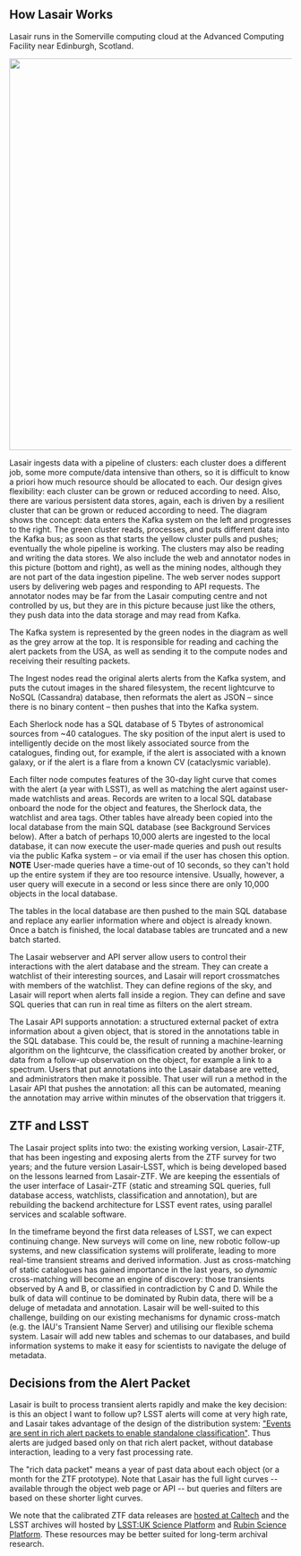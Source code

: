 ## How Lasair Works
Lasair runs in the Somerville computing cloud at the Advanced Computing Facility 
near Edinburgh, Scotland. 

<img src="_images/Architecture.png" width="700px"/>

Lasair ingests data with a pipeline of clusters: each cluster does a different 
job, some more compute/data intensive than others, so it is difficult to know a 
priori how much resource should be allocated to each. Our design gives 
flexibility: each cluster can be grown or reduced according to need. Also, 
there are various persistent data stores, again, each is driven by a resilient 
cluster that can be grown or reduced according to need. The diagram shows the 
concept: data enters the Kafka system on the left and progresses to the right. 
The green cluster reads, processes, and puts different data into the Kafka bus; 
as soon as that starts the yellow cluster pulls and pushes; eventually the 
whole pipeline is working. The clusters may also be reading and writing the 
data stores.
We also include the web and annotator nodes in this picture (bottom and right), 
as well as the mining nodes, although they are not part of the data ingestion 
pipeline. The web server nodes support users by delivering web pages and 
responding to API requests. The annotator nodes may be far from the Lasair 
computing centre and not controlled by us, but they are in this picture because 
just like the others, they push data into the data storage and may read from 
Kafka.

The Kafka system is represented by the green nodes in the diagram as well as the 
grey arrow at the top. It is responsible for reading and caching the alert 
packets from the USA, as well as sending it to the compute nodes and receiving 
their resulting packets.

The Ingest nodes read the original alerts alerts from the Kafka system, and 
puts the cutout images in the shared filesystem, the recent lightcurve to NoSQL 
(Cassandra) database, then reformats the alert as JSON – since there is no 
binary content – then pushes that into the Kafka system. 

Each Sherlock node has a SQL database of 5 Tbytes of astronomical sources from 
~40 catalogues. The sky position of the input alert is used to intelligently 
decide on the most likely associated source from the catalogues, finding out, 
for example, if the alert is associated with a known galaxy, or if the alert is 
a flare from a known CV (cataclysmic variable). 

Each filter node computes features of the 30-day light curve that comes with 
the alert (a year with LSST), as well as matching the alert against user-made 
watchlists and areas. Records are writen to a local SQL database onboard the 
node for the object and features, the Sherlock data, the watchlist and area 
tags. Other tables have already been copied into the local database from the 
main SQL database (see Background Services below). After a batch of perhaps 
10,000 alerts are ingested to the local database, it can now execute the 
user-made queries and push out results via the public Kafka system – or via 
email if the user has chosen this option. **NOTE** User-made queries have a time-out 
of 10 seconds, so they can't hold up the entire system if they are too resource intensive.
Usually, however, a user query will execute in a second or less since there are only 10,000
objects in the local database.

The tables in the local database are 
then pushed to the main SQL database and replace any earlier information where 
and object is already known. Once a batch is finished, the local database 
tables are truncated and a new batch started.

The Lasair webserver and API server allow users to control their interactions 
with the alert database and the stream. They can create a watchlist of their 
interesting sources, and Lasair will report crossmatches with members of the 
watchlist. They can define regions of the sky, and Lasair will report when 
alerts fall inside a region. They can define and save SQL queries that can run 
in real time as filters on the alert stream.

The Lasair API supports annotation: a structured external packet of extra 
information about a given object, that is stored in the annotations table in 
the SQL database. This could be, the result of running a machine-learning 
algorithm on the lightcurve, the classification created by another broker, or 
data from a follow-up observation on the object, for example a link to a 
spectrum. Users that put annotations into the Lasair database are vetted, and 
administrators then make it possible. That user will run a method in the Lasair 
API that pushes the annotation: all this can be automated, meaning the 
annotation may arrive within minutes of the observation that triggers it.

## ZTF and LSST
The Lasair project splits into two: the existing working version, Lasair-ZTF, 
that has been ingesting and exposing alerts from the ZTF survey for two years; 
and the future version Lasair-LSST, which is being developed based on the 
lessons learned from Lasair-ZTF. We are keeping the essentials of the user 
interface of Lasair-ZTF (static and streaming SQL queries, full database 
access, watchlists, classification and annotation), but are rebuilding the 
backend architecture for LSST event rates, using parallel services and scalable 
software.

In the timeframe beyond the first data releases of LSST, we can expect 
continuing change. New surveys will come on line, new robotic follow-up 
systems, and new classification systems will proliferate, leading to more 
real-time transient streams and derived information. Just as cross-matching of 
static catalogues has gained importance in the last years, so *dynamic* 
cross-matching will become an engine of discovery: those transients observed by 
A and B, or classified in contradiction by C and D. While the bulk of data will 
continue to be dominated by Rubin data, there will be a deluge of metadata and 
annotation. Lasair will be well-suited to this challenge, building on our existing 
mechanisms for dynamic cross-match (e.g. the IAU's Transient Name Server) and 
utilising our flexible schema system. Lasair will add new tables and schemas to 
our databases, and build information systems to make it easy for scientists to 
navigate the deluge of metadata.

## Decisions from the Alert Packet
Lasair is built to process transient alerts rapidly and make the key decision: is this an object I want to follow up? LSST alerts will come at very high rate, and Lasair takes advantage of the design of the distribution system: ["Events are sent in rich alert packets to enable standalone classification"](https://simons.berkeley.edu/sites/default/files/docs/9308/bellmlsst180226.pdf). Thus alerts are judged based only on that rich alert packet, without database interaction, leading to a very fast processing rate.

The "rich data packet" means a year of past data about each object (or a month for the ZTF prototype). Note that Lasair has the full light curves -- available through the object web page or API -- but queries and filters are based on these shorter light curves.

We note that the calibrated ZTF data releases are [hosted at Caltech](https://irsa.ipac.caltech.edu/docs/program_interface/ztf_api.html) and the LSST archives will hosted by [LSST:UK Science Platform](https://rsp.lsst.ac.uk/) and [Rubin Science Platform](https://data.lsst.cloud). These resources may be better suited for long-term archival research.
